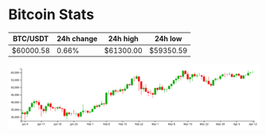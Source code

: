 # Bitcoin Stats

BTC/USDT|24h change|24h high|24h low|
|---|---|---|---|
|$60000.58|0.66%|$61300.00|$59350.59|

<img src="./chart.svg">
